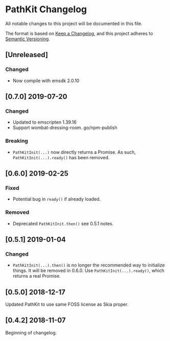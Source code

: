 # PathKit Changelog
All notable changes to this project will be documented in this file.

The format is based on [Keep a Changelog](https://keepachangelog.com/en/1.0.0/),
and this project adheres to [Semantic Versioning](https://semver.org/spec/v2.0.0.html).

## [Unreleased]

### Changed
 - Now compile with emsdk 2.0.10

## [0.7.0] 2019-07-20

### Changed
 - Updated to emscripten 1.39.16
 - Support wombat-dressing-room. go/npm-publish

### Breaking
 - `PathKitInit(...)` now directly returns a Promise. As such, `PathKitInit(...).ready()`
   has been removed.

## [0.6.0] 2019-02-25

### Fixed
 - Potential bug in `ready()` if already loaded.

### Removed
 - Deprecated `PathKitInit.then()` see 0.5.1 notes.

## [0.5.1] 2019-01-04

### Changed
 - `PathKitInit(...).then()` is no longer the recommended way to initialize things.
It will be removed in 0.6.0. Use `PathKitInit(...).ready()`, which returns a real Promise.

## [0.5.0] 2018-12-17

Updated PathKit to use same FOSS license as Skia proper.

## [0.4.2] 2018-11-07

Beginning of changelog.
